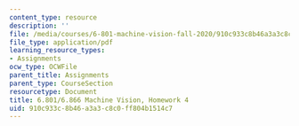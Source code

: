 ```yaml
---
content_type: resource
description: ''
file: /media/courses/6-801-machine-vision-fall-2020/910c933c8b46a3a3c8c0ff804b1514c7_MIT6_801F20_hw4.pdf
file_type: application/pdf
learning_resource_types:
- Assignments
ocw_type: OCWFile
parent_title: Assignments
parent_type: CourseSection
resourcetype: Document
title: 6.801/6.866 Machine Vision, Homework 4
uid: 910c933c-8b46-a3a3-c8c0-ff804b1514c7
---
```

